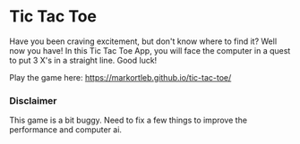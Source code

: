 # Tic Tac Toe

Have you been craving excitement, but don't know where to find it? Well 
now you have! In this Tic Tac Toe App, you will face the computer in a 
quest to put 3 X's in a straight line. Good luck!

Play the game here: https://markortleb.github.io/tic-tac-toe/


### Disclaimer

This game is a bit buggy. Need to fix a few things to improve the performance
and computer ai.
